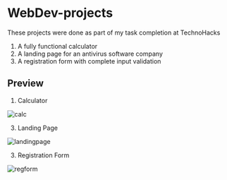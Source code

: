 # WebDev-projects
These projects were done as part of my task completion at TechnoHacks
1. A fully functional calculator
2. A landing page for an antivirus software company
3. A registration form with complete input validation

## Preview

1. Calculator
   
![calc](https://github.com/bindu-1805/WebDev-projects/assets/137310333/02ca9c95-1d00-491c-be87-b766ed24bbbe)
   
3. Landing Page

![landingpage](https://github.com/bindu-1805/WebDev-projects/assets/137310333/3e723125-d9f5-45c2-b7d4-de412bcaa489)
   
3. Registration Form
   
![regform](https://github.com/bindu-1805/WebDev-projects/assets/137310333/ead4d9a1-18f0-4ea0-8a32-5e622cdd4655)
